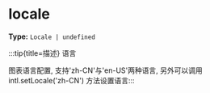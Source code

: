 # locale

**Type:** `Locale | undefined`

:::tip{title=描述}
语言



图表语言配置, 支持'zh\-CN'与'en\-US'两种语言, 另外可以调用 intl.setLocale('zh\-CN') 方法设置语言:::


 

